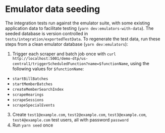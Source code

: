 # Emulator data seeding

The integration tests run against the emulator suite, with some existing application data to facilitate testing (`yarn dev:emulators-with-data`). The seeded database is version controlled in `tests/integration/exportedTestData`. To regenerate the test data, run these steps from a clean emulator database (`yarn dev:emulators`):

1. Trigger each scraper and batch job once with `curl http://localhost:5001/demo-dtp/us-central1/triggerScheduledFunction?name=$functionName`, using the following values for `$functionName`:

- `startBillBatches`
- `startMemberBatches`
- `createMemberSearchIndex`
- `scrapeHearings`
- `scrapeSessions`
- `scrapeSpecialEvents`

3. Create `test1@example.com`, `test2@example.com`, `test3@example.com`, `test4@example.com` test users, all with password `password`
4. Run `yarn seed` once
